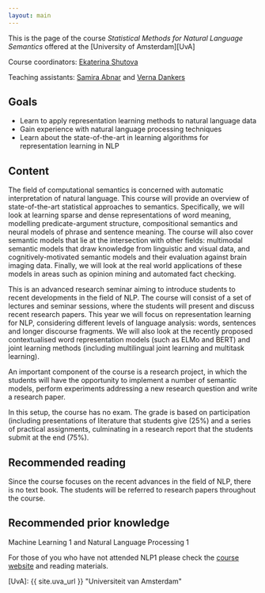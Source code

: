 ```yaml
---
layout: main
---
```


This is the page of the course *Statistical Methods for Natural Language Semantics* offered at the [University of Amsterdam][UvA]

Course coordinators: [Ekaterina Shutova](//www.cl.cam.ac.uk/~es407/)

Teaching assistants: [Samira Abnar](mailto:s.abnar@uva.nl) and [Verna Dankers](mailto:verna.dankers@student.uva.nl)

## Goals

- Learn to apply representation learning methods to natural language data
- Gain experience with natural language processing techniques
- Learn about the state-of-the-art in learning algorithms for representation learning in NLP

## Content

The field of computational semantics is concerned with automatic interpretation of natural language. This course will provide an overview of state-of-the-art statistical approaches to semantics. Specifically, we will look at learning sparse and dense representations of word meaning, modelling predicate-argument structure, compositional semantics and neural models of phrase and sentence meaning. The course will also cover semantic models that lie at the intersection with other fields: multimodal semantic models that draw knowledge from linguistic and visual data, and cognitively-motivated semantic models and their evaluation against brain imaging data. Finally, we will look at the real world applications of these models in areas such as opinion mining and automated fact checking.

This is an advanced research seminar aiming to introduce students to recent developments in the field of NLP. The course will consist of a set of lectures and seminar sessions, where the students will present and discuss recent research papers. This year we will focus on representation learning for NLP, considering different levels of language analysis: words, sentences and longer discourse fragments. We will also look at the recently proposed contextualised word representation models (such as ELMo and BERT) and joint learning methods (including multilingual joint learning and multitask learning).

An important component of the course is a research project, in which the students will have the opportunity to implement a number of semantic models, perform experiments addressing a new research question and write a research paper.

In this setup, the course has no exam. The grade is based on participation (including presentations of literature that students give (25%) and a series of practical assignments, culminating in a research report that the students submit at the end (75%).

## Recommended reading

Since the course focuses on the recent advances in the field of NLP, there is no text book. The students will be referred to research papers throughout the course.

## Recommended prior knowledge

Machine Learning 1 and Natural Language Processing 1

For those of you who have not attended NLP1 please check the [course website](https://cl-illc.github.io/nlp1/) and reading materials.




[UvA]: {{ site.uva_url }} "Universiteit van Amsterdam"
